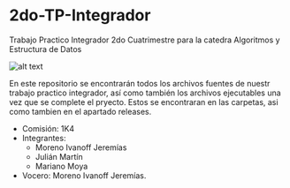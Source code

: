 ﻿# 2do-TP-Integrador
Trabajo Practico Integrador 2do Cuatrimestre para la catedra Algoritmos y Estructura de Datos

![alt text](https://i.imgur.com/1jMkd3T.png)

En este repositorio se encontrarán todos los archivos fuentes de nuestr trabajo practico integrador, así como también los archivos ejecutables una vez que se complete el pryecto.
Estos se encontraran en las carpetas, asi como tambien en el apartado releases.

- Comisión: 1K4
- Integrantes:
   - Moreno Ivanoff Jeremías 
   - Julián Martín 
   - Mariano Moya 
- Vocero: Moreno Ivanoff Jeremías.
